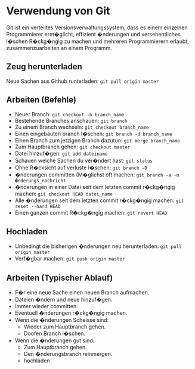 Verwendung von Git
==================

Git ist ein verteiltes Versionsverwaltungssystem, dass es einem einzelnen Programmierer erm�glicht,
effizient �nderungen und versehentliches l�schen R�ckg�ngig zu machen und mehreren Programmierern
erlaubt, zusammenzuarbeiten an einem Programm.

Zeug herunterladen
-------------------
Neue Sachen aus Github runterladen: `git pull origin master`

Arbeiten (Befehle)
------------------
- Neuer Branch: `git checkout -b branch_name`
- Bestehende Branches anschauen: `git branch`
- Zu einem Branch wechseln: `git checkout branch_name`
- Einen eingebauten branch l�schen: `git branch -d branch_name`
- Einen Branch zum jetzigen Branch dazutun: `git merge branch_name`
- Zum Hauptbranch gehen: `git checkout master`
- Datei hinzuf�gen: `git add dateiname`
- Schauen welche Sachen du ver�ndert hast: `git status`
- Ohne R�cksicht auf verluste l�schen: `git branch -D`
- �nderungen committen (M�glichst oft machen: `git branch -a -m �nderungs_nachricht`
- �nderungen in einer Datei seit dem letzten commit r�ckg�ngig machen: `git checkout HEAD datei_name`
- Alle �nderungen seit dem letzten commit r�ckg�ngig machen: `git reset --hard HEAD`
- Einen ganzen commit R�ckg�ngig machen: `git revert HEAD`

Hochladen
---------
- Unbedingt die bisherigen �nderungen neu herunterladen: `git pull origin master`
- Verf�gbar machen: `git push origin master`

Arbeiten (Typischer Ablauf)
---------------------------
- F�r eine neue Sache einen neuen Branch aufmachen.
- Dateien �ndern und neue hinzuf�gen.
- Immer wieder committen.
- Eventuell �nderungen r�ckg�ngig machen.
- Wenn die �nderungen Scheisse sind:
  - Wieder zum Hauptbranch gehen.
  - Doofen Branch l�schen.
- Wenn die �nderungen gut sind:
  - Zum Hauptbranch gehen.
  - Den �nderungsbranch reinmergen.
  - hochladen

